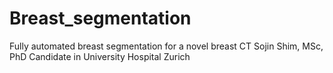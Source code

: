 # Breast_segmentation
Fully automated breast segmentation for a novel breast CT
Sojin Shim, MSc, PhD Candidate in University Hospital Zurich
